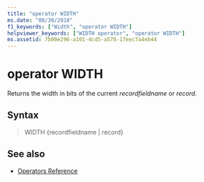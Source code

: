 ```yaml
---
title: "operator WIDTH"
ms.date: "08/30/2018"
f1_keywords: ["Width", "operator WIDTH"]
helpviewer_keywords: ["WIDTH operator", "operator WIDTH"]
ms.assetid: 7b00e296-a101-4cd5-a578-17eec7a4eb44
---
```

# operator WIDTH

Returns the width in bits of the current *recordfieldname* or *record*.

## Syntax

> WIDTH {recordfieldname | record}

## See also

- [Operators Reference](../../assembler/masm/operators-reference.md)
